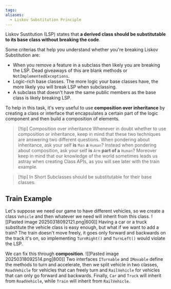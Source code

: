 ```yaml
---
tags: 
aliases:
  - Liskov Substitution Principle
---
```

Liskov Sustitution (LSP) states that **a derived class should be substitutable to its base class without breaking the code**. 

Some criterias that help you understand whether you're breaking Liskov Substitution are:
- When you remove a feature in a subclass then likely you are breaking the LSP. Dead giveaways of this are blank methods or `NotImplementedExceptions`.
- Logic-rich base classes. The more logic your base classes have, the more likely you will break LSP when subclassing.
- A subclass that doesn't have the same public members as the base class is likely breaking LSP.

To help in this task, it's very useful to use **composition over inheritance** by creating a class or interface that encapsulates a certain part of the logic component and then build a composition of elements.

>[!tip] Composition over inheritance
>Whenever in doubt whether to use composition or inheritance, keep in mind that these two techniques are answering two different questions. 
>When pondering about inheritance, ask your self **is** `Man` **a** `Human`?
>Instead when pondering about composition, ask your self **is** `Arm` **part of a** `Human`?
>Moreover keep in mind that our knowledge of the world sometimes leads us astray when creating Class APIs, as you will see later with the train example.

> [!tip] In Short
> Subclasses should be substitutable for their base classes.
## Train Example
Let's suppose we need our game to have different vehicles, so we create a class `Vehicle` and then whatever we need will inherit from this class.
![[Pasted image 20250318092121.png|600]]
Having a car or a truck substitute the vehicle class is easy enough, but what if we want to add a train? The train doesn't move freely, it goes only forward and backwards on the track it's on, so implementing `TurnRight()` and `TurnLeft()` would violate the LSP.

We can fix this through **composition**.
![[Pasted image 20250318092514.png|800]]
Two interfaces `ITurnable` and `IMovable` define the methods to turn and accelerate, then we split vehicle in two classes, `RoadVehicle` for vehicles that can freely turn and `RailVehicle` for vehicles that can only go forward and backwards. Finally, `Car` and `Truck` will inherit from `RoadVehicle`, while `Train` will inherit from `RailVehicle`.